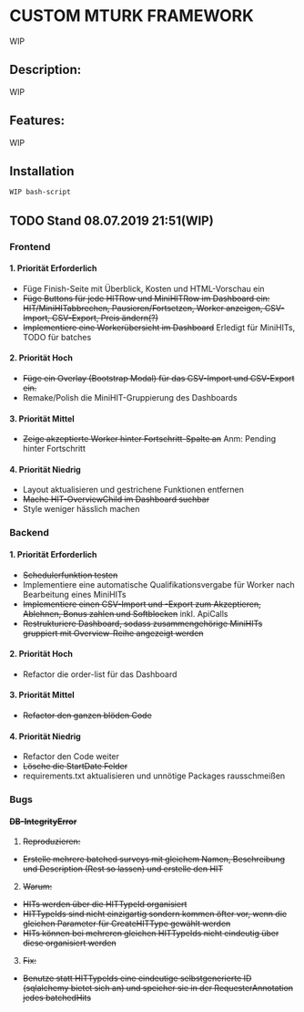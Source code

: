# CUSTOM MTURK FRAMEWORK

WIP

## Description:

WIP

## Features:

WIP

## Installation

```bash
WIP bash-script
```

## TODO Stand 08.07.2019 21:51(WIP)

### Frontend
 #### 1. Priorität Erforderlich 
  * Füge Finish-Seite mit Überblick, Kosten und HTML-Vorschau ein
  * ~~Füge Buttons für jede HITRow und MiniHITRow im Dashboard ein: HIT/MiniHITabbrechen, Pausieren/Fortsetzen, Worker anzeigen, CSV-Import, CSV-Export, Preis ändern(?)~~
  * ~~Implementiere eine Workerübersicht im Dashboard~~ Erledigt für MiniHITs, TODO für batches
 #### 2. Priorität Hoch 
  * ~~Füge ein Overlay (Bootstrap Modal) für das CSV-Import und CSV-Export ein.~~
  * Remake/Polish die MiniHIT-Gruppierung des Dashboards
 #### 3. Priorität Mittel
  * ~~Zeige akzeptierte Worker hinter Fortschritt-Spalte an~~ Anm: Pending hinter Fortschritt
 #### 4. Priorität Niedrig 
  * Layout aktualisieren und gestrichene Funktionen entfernen
  * ~~Mache HIT-OverviewChild im Dashboard suchbar~~
  * Style weniger hässlich machen
 

### Backend
 #### 1. Priorität Erforderlich 
  * ~~Schedulerfunktion testen~~
  * Implementiere eine automatische Qualifikationsvergabe für Worker nach Bearbeitung eines MiniHITs
  * ~~Implementiere einen CSV-Import und -Export zum Akzeptieren, Ablehnen, Bonus zahlen und Softblocken~~ inkl. ApiCalls
  * ~~Restrukturiere Dashboard, sodass zusammengehörige MiniHITs gruppiert mit Overview-Reihe angezeigt werden~~
 #### 2. Priorität Hoch
  * Refactor die order-list für das Dashboard
 #### 3. Priorität Mittel
  * ~~Refactor den ganzen blöden Code~~
 #### 4. Priorität Niedrig
  * Refactor den Code weiter
  * ~~Lösche die StartDate Felder~~
  * requirements.txt aktualisieren und unnötige Packages rausschmeißen

### Bugs
 #### ~~DB-IntegrityError~~
  1. ~~Reproduzieren:~~
   * ~~Erstelle mehrere batched surveys mit gleichem Namen, Beschreibung und Description (Rest so lassen) und erstelle den HIT~~
  2. ~~Warum:~~
   * ~~HITs werden über die HITTypeId organisiert~~
   * ~~HITTypeIds sind nicht einzigartig sondern kommen öfter vor, wenn die gleichen Parameter für CreateHITType gewählt werden~~
   * ~~HITs können bei mehreren gleichen HITTypeIds nicht eindeutig über diese organisiert werden~~
  3. ~~Fix:~~
   * ~~Benutze statt HITTypeIds eine eindeutige selbstgenerierte ID (sqlalchemy bietet sich an) und speicher sie in der RequesterAnnotation jedes batchedHits~~
